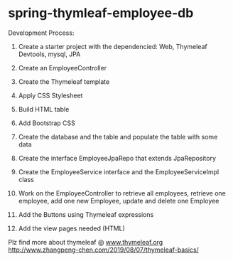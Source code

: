 # spring-thymleaf-employee-db

Development Process:

1. Create a starter project with the dependencied: Web, Thymeleaf Devtools, mysql, JPA

2. Create an EmployeeController

3. Create the Thymeleaf template

4. Apply CSS Stylesheet

5. Build HTML table

6. Add Bootstrap CSS

7. Create the database and the table and populate the table with some data

8. Create the interface EmployeeJpaRepo that extends JpaRepository

9. Create the EmployeeService interface and the EmployeeServiceImpl class

10. Work on the EmployeeController to retrieve all employees, retrieve one employee, 
    add one new Employee, update and delete one Employee

11. Add the Buttons using Thymeleaf expressions

12. Add the view pages needed (HTML)

Plz find more about thymeleaf @ www.thymeleaf.org
http://www.zhangpeng-chen.com/2019/08/07/thymeleaf-basics/
